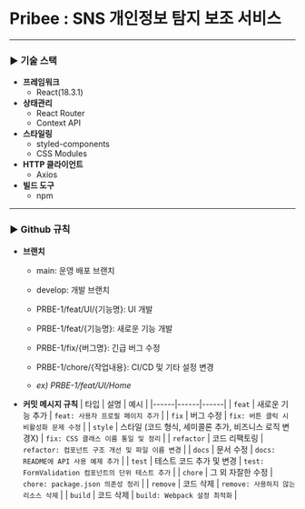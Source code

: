 # Pribee : SNS 개인정보 탐지 보조 서비스

---

### ▶️ 기술 스택

- **프레임워크**
    - React(18.3.1)
- **상태관리**
    - React Router
    - Context API
- **스타일링**
    - styled-components
    - CSS Modules
- **HTTP 클라이언트**
    - Axios
- **빌드 도구**
    - npm

---

### ▶️ Github 규칙

- **브랜치**
    - main: 운영 배포 브랜치
    - develop: 개발 브랜치
    - PRBE-1/feat/UI/{기능명}: UI 개발
    - PRBE-1/feat/{기능명}: 새로운 기능 개발
    - PRBE-1/fix/{버그명}: 긴급 버그 수정
    - PRBE-1/chore/{작업내용}: CI/CD 및 기타 설정 변경
 
    - *ex) PRBE-1/feat/UI/Home*

- **커밋 메시지 규칙**
  | 타입 | 설명 | 예시 |
  |------|------|------|
  | `feat` | 새로운 기능 추가 | `feat: 사용자 프로필 페이지 추가` |
  | `fix` | 버그 수정 | `fix: 버튼 클릭 시 비활성화 문제 수정` |
  | `style` | 스타일 (코드 형식, 세미콜론 추가, 비즈니스 로직 변경X) | `fix: CSS 클래스 이름 통일 및 정리` |
  | `refactor` | 코드 리팩토링 | `refactor: 컴포넌트 구조 개선 및 파일 이름 변경` |
  | `docs` | 문서 수정 | `docs: README에 API 사용 예제 추가` |
  | `test` | 테스트 코드 추가 및 변경 | `test: FormValidation 컴포넌트의 단위 테스트 추가` |
  | `chore` | 그 외 자잘한 수정 | `chore: package.json 의존성 정리` |
  | `remove` | 코드 삭제 | `remove: 사용하지 않는 리소스 삭제` |
  | `build` | 코드 삭제 | `build: Webpack 설정 최적화` |
